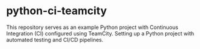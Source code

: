 # python-ci-teamcity
This repository serves as an example Python project with Continuous Integration (CI) configured using TeamCity.  Setting up a Python project with automated testing and CI/CD pipelines.
